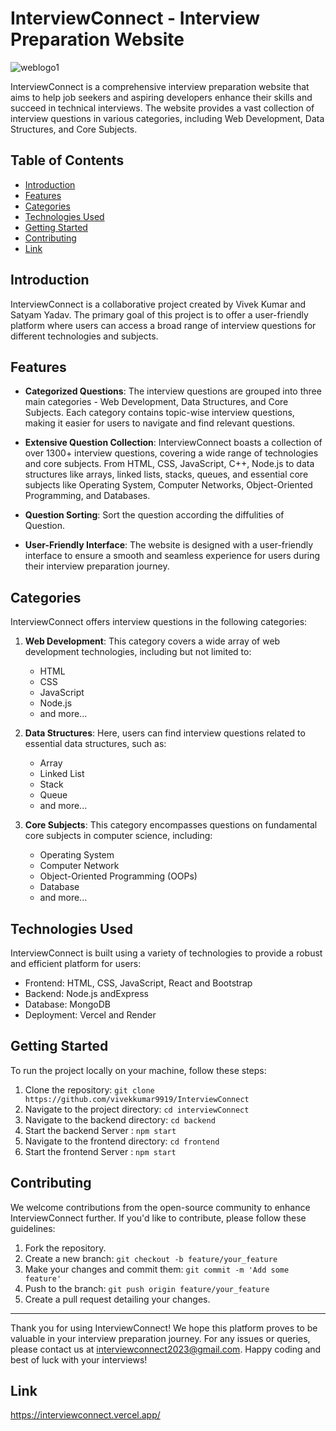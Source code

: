 # InterviewConnect - Interview Preparation Website

![weblogo1](https://github.com/vivekkumar9919/InterviewConnect/assets/70272774/f6250587-e3a8-4c95-8c21-175e693e6a8d)

InterviewConnect is a comprehensive interview preparation website that aims to help job seekers and aspiring developers enhance their skills and succeed in technical interviews. The website provides a vast collection of interview questions in various categories, including Web Development, Data Structures, and Core Subjects.

## Table of Contents

- [Introduction](#introduction)
- [Features](#features)
- [Categories](#categories)
- [Technologies Used](#technologies-used)
- [Getting Started](#getting-started)
- [Contributing](#contributing)
- [Link](#link)

## Introduction

InterviewConnect is a collaborative project created by Vivek Kumar and Satyam Yadav. The primary goal of this project is to offer a user-friendly platform where users can access a broad range of interview questions for different technologies and subjects.

## Features

- **Categorized Questions**: The interview questions are grouped into three main categories - Web Development, Data Structures, and Core Subjects. Each category contains topic-wise interview questions, making it easier for users to navigate and find relevant questions.

- **Extensive Question Collection**: InterviewConnect boasts a collection of over 1300+ interview questions, covering a wide range of technologies and core subjects. From HTML, CSS, JavaScript, C++, Node.js to data structures like arrays, linked lists, stacks, queues, and essential core subjects like Operating System, Computer Networks, Object-Oriented Programming, and Databases.

- **Question Sorting**: Sort the question according the diffulities of Question.

- **User-Friendly Interface**: The website is designed with a user-friendly interface to ensure a smooth and seamless experience for users during their interview preparation journey.

## Categories

InterviewConnect offers interview questions in the following categories:

1. **Web Development**: This category covers a wide array of web development technologies, including but not limited to:
   - HTML
   - CSS
   - JavaScript
   - Node.js
   - and more...

2. **Data Structures**: Here, users can find interview questions related to essential data structures, such as:
   - Array
   - Linked List
   - Stack
   - Queue
   - and more...

3. **Core Subjects**: This category encompasses questions on fundamental core subjects in computer science, including:
   - Operating System
   - Computer Network
   - Object-Oriented Programming (OOPs)
   - Database
   - and more...

## Technologies Used

InterviewConnect is built using a variety of technologies to provide a robust and efficient platform for users:

- Frontend:  HTML, CSS, JavaScript, React and Bootstrap
- Backend: Node.js andExpress
- Database: MongoDB
- Deployment: Vercel and Render

## Getting Started

To run the project locally on your machine, follow these steps:

1. Clone the repository: `git clone https://github.com/vivekkumar9919/InterviewConnect`
2. Navigate to the project directory: `cd interviewConnect`
3. Navigate to the backend directory: `cd backend`
4. Start the backend Server : `npm start`
3. Navigate to the frontend directory: `cd frontend`
4. Start the frontend Server : `npm start` 

## Contributing

We welcome contributions from the open-source community to enhance InterviewConnect further. If you'd like to contribute, please follow these guidelines:

1. Fork the repository.
2. Create a new branch: `git checkout -b feature/your_feature`
3. Make your changes and commit them: `git commit -m 'Add some feature'`
4. Push to the branch: `git push origin feature/your_feature`
5. Create a pull request detailing your changes.


---

Thank you for using InterviewConnect! We hope this platform proves to be valuable in your interview preparation journey. For any issues or queries, please contact us at interviewconnect2023@gmail.com. Happy coding and best of luck with your interviews!

## Link
https://interviewconnect.vercel.app/


